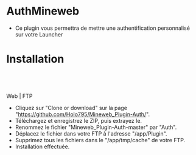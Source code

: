 # AuthMineweb
- Ce plugin vous permettra de mettre une authentification personnalisé
sur votre Launcher

<h1>Installation  

##  
Web | FTP
  
- Cliquez sur "Clone or download" sur la page "https://github.com/Holo795/Mineweb_Plugin-Auth/".
- Téléchargez et enregistrez le ZIP, puis extrayez le.
- Renommez le fichier "Mineweb_Plugin-Auth-master" par "Auth".
- Déplacez le fichier dans votre FTP à l'adresse "/app/Plugin".
- Supprimez tous les fichiers dans le "/app/tmp/cache" de votre FTP.
- Installation effectuée. 
##
